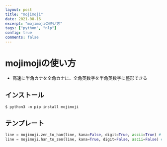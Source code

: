 ```yaml
---
layout: post
title: "mojimoji"
date: 2021-08-16
excerpt: "mojimojiの使い方"
tags: ["python", "nlp"]
config: true
comments: false
---
```


# mojimojiの使い方
 - 高速に半角カナを全角カナに、全角英数字を半角英数字に整形できる

## インストール

```console
$ python3 -m pip install mojimoji
```

## テンプレート

```python
line = mojimoji.zen_to_han(line, kana=False, digit=True, ascii=True) # 全角英数字を半角に
line = mojimoji.han_to_zen(line, kana=True, digit=False, ascii=False) # 半角カナを全角に
```
